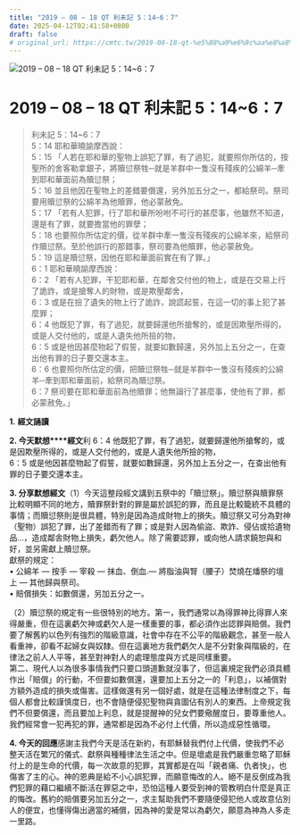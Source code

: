 ```yaml
---
title: "2019 – 08 – 18 QT 利未記 5：14~6：7"
date: 2025-04-12T02:41:58+0800
draft: false
# original_url: https://cmtc.tw/2019-08-18-qt-%e5%88%a9%e6%9c%aa%e8%a8%98-5%ef%bc%9a146%ef%bc%9a7
---
```


![2019 – 08 – 18 QT 利未記 5：14\~6：7](/images/qt.jpg   "2019 – 08 – 18 QT 利未記 5：14\~6：7")

# 2019 – 08 – 18 QT 利未記 5：14\~6：7

> 利未記 5：14\~6：7  
> 5：14 耶和華曉諭摩西說：  
> 5：15 「人若在耶和華的聖物上誤犯了罪，有了過犯，就要照你所估的，按聖所的舍客勒拿銀子，將贖愆祭牲─就是羊群中一隻沒有殘疾的公綿羊─牽到耶和華面前為贖愆祭；  
> 5：16 並且他因在聖物上的差錯要償還，另外加五分之一，都給祭司。祭司要用贖愆祭的公綿羊為他贖罪，他必蒙赦免。  
> 5：17 「若有人犯罪，行了耶和華所吩咐不可行的甚麼事，他雖然不知道，還是有了罪，就要擔當他的罪孽；  
> 5：18 也要照你所估定的價，從羊群中牽一隻沒有殘疾的公綿羊來，給祭司作贖愆祭。至於他誤行的那錯事，祭司要為他贖罪，他必蒙赦免。  
> 5：19 這是贖愆祭，因他在耶和華面前實在有了罪。」  
> 6：1 耶和華曉諭摩西說：  
> 6：2 「若有人犯罪，干犯耶和華，在鄰舍交付他的物上，或是在交易上行了詭詐，或是搶奪人的財物，或是欺壓鄰舍，  
> 6：3 或是在撿了遺失的物上行了詭詐，說謊起誓，在這一切的事上犯了甚麼罪；  
> 6：4 他既犯了罪，有了過犯，就要歸還他所搶奪的，或是因欺壓所得的，或是人交付他的，或是人遺失他所撿的物，  
> 6：5 或是他因甚麼物起了假誓，就要如數歸還，另外加上五分之一，在查出他有罪的日子要交還本主。  
> 6：6 也要照你所估定的價，把贖愆祭牲─就是羊群中一隻沒有殘疾的公綿羊─牽到耶和華面前，給祭司為贖愆祭。  
> 6：7 祭司要在耶和華面前為他贖罪；他無論行了甚麼事，使他有了罪，都必蒙赦免。」

**1.** **經文誦讀**

**2. 今天默想****經文**利 6：4 他既犯了罪，有了過犯，就要歸還他所搶奪的，或是因欺壓所得的，或是人交付他的，或是人遺失他所撿的物，  
6：5 或是他因甚麼物起了假誓，就要如數歸還，另外加上五分之一，在查出他有罪的日子要交還本主。

**3. 分享默想經文**（1）今天這整段經文講到五祭中的「贖愆祭」。贖愆祭與贖罪祭比較明顯不同的地方，贖罪祭針對的罪是屬於誤犯的罪，而且是比較籠統不具體的事情；而贖愆祭則是很具體，特別是因為造成財物上的損失。贖愆祭又可分為對神（聖物）誤犯了罪，出了差錯而有了罪；或是對人因為偷盜、欺詐、侵佔或拾遺物品…，造成鄰舎財物上損失，虧欠他人。除了需要認罪，或向他人請求饒恕與和好，並另需獻上贖愆祭。  
獻祭的規定：  
• 公綿羊 — 按手 — 宰殺 — 抹血、倒血.— 將脂油與腎（腰子）焚燒在燔祭的壇上 — 其他歸與祭司。  
• 賠償損失：如數償還，另加五分之一。

（2）贖愆祭的規定有一些很特別的地方。第一，我們通常以為得罪神比得罪人來得嚴重，但在這裏虧欠神或虧欠人是一樣重要的事，都必須作出認罪與賠償。我們要了解舊約以色列有強烈的階級意識，社會中存在不公平的階級觀念，甚至一般人看重神，卻看不起婦女與奴隸。但在這裏地方我們虧欠人是不分對象與階級的，在律法之前人人平等，甚至對神對人的處理態度與方式是同樣重要。  
第二、現代人以為很多事情我們只要口頭道歉就沒事了，但這裏規定我們必須具體作出「賠償」的行動，不但要如數償還，還要加上五分之一的「利息」，以補償對方額外造成的損失或傷害。這樣做還有另一個好處，就是在這種法律制度之下，每個人都會比較謹慎度日，也不會隨便侵犯聖物與貪圖佔有別人的東西。上帝規定我們不但要償還，而且要加上利息，就是提醒神的兒女們要儆醒度日，要尊重他人。我們經常會一犯再犯的罪，通常都是因為不必付上代價，所以造成惡性循環。

**4. 今天的回應**感謝主我們今天是活在新約，有耶穌替我們付上代價，使我們不必整天活在繁冗的儀式、獻祭與種種律法生活之中。但是壞處是我們嚴重忽略了耶穌付上的是生命的代價，每一次故意的犯罪，其實都是在叫「親者痛、仇者快」，也傷害了主的心。神的恩典是給不小心誤犯罪，而願意悔改的人。絕不是反倒成為我們犯罪的藉口繼續不斷活在罪惡之中，恐怕這種人要受到神的管教明白什麼是真正的悔改。舊約的賠償要另加五分之一，求主幫助我們不要隨便侵犯他人或故意佔別人的便宜，也懂得傷出適當的補償，因為神的愛是常以為虧欠，願意為神為人多走一里路。